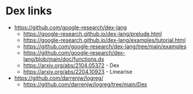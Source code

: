 # Dex links

* https://github.com/google-research/dex-lang
    * https://google-research.github.io/dex-lang/prelude.html
	* https://google-research.github.io/dex-lang/examples/tutorial.html
	* https://github.com/google-research/dex-lang/tree/main/examples
	* https://github.com/google-research/dex-lang/blob/main/doc/functions.dx
	* https://arxiv.org/abs/2104.05372 - Dex
	* https://arxiv.org/abs/2204.10923 - Linearise
* https://github.com/darrenjw/logreg/
    * https://github.com/darrenjw/logreg/tree/main/Dex


